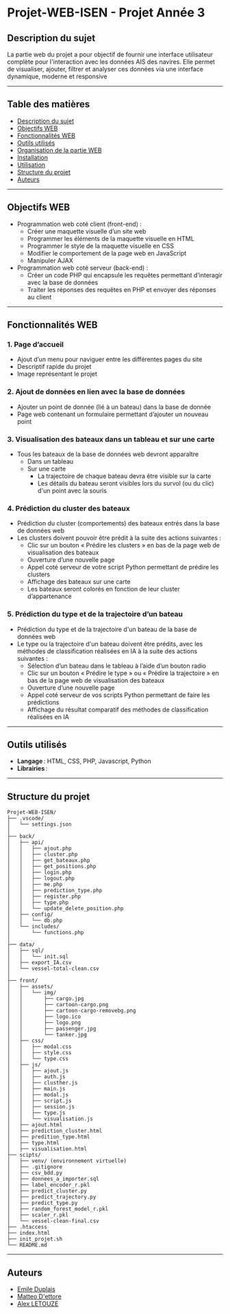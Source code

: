 # Projet-WEB-ISEN - Projet Année 3

## Description du sujet

La partie web du projet a pour objectif de fournir une interface utilisateur complète pour l'interaction avec les données AIS des navires. Elle permet de visualiser, ajouter, filtrer et analyser ces données via une interface dynamique, moderne et responsive

---

## Table des matières

- [Description du sujet](#description-du-sujet)
- [Objectifs WEB](#objectifs-ia)
- [Fonctionnalités WEB](#fonctionnalit%C3%A9s-ia)
- [Outils utilisés](#outils-utilises)
- [Organisation de la partie WEB](#organisation-de-la-partie-ia)
- [Installation](#installation)
- [Utilisation](#utilisation)
- [Structure du projet](#structure-du-projet)
- [Auteurs](#auteurs)

---

## Objectifs WEB

- Programmation web coté client (front-end) :
  - Créer une maquette visuelle d’un site web
  - Programmer les éléments de la maquette visuelle en HTML
  - Programmer le style de la maquette visuelle en CSS
  - Modifier le comportement de la page web en JavaScript
  - Manipuler AJAX
- Programmation web coté serveur (back-end) :
  - Créer un code PHP qui encapsule les requêtes permettant d’interagir avec la base de données
  - Traiter les réponses des requêtes en PHP et envoyer des réponses au client

---

## Fonctionnalités WEB

### 1. Page d’accueil
- Ajout d’un menu pour naviguer entre les différentes pages du site
- Descriptif rapide du projet
- Image représentant le projet

### 2. Ajout de données en lien avec la base de données
- Ajouter un point de donnée (lié à un bateau) dans la base de donnée
- Page web contenant un formulaire permettant d’ajouter un nouveau point

### 3. Visualisation des bateaux dans un tableau et sur une carte
- Tous les bateaux de la base de données web devront apparaître
  - Dans un tableau
  - Sur une carte
    - La trajectoire de chaque bateau devra être visible sur la carte
    - Les détails du bateau seront visibles lors du survol (ou du clic) d'un point avec la souris
 
### 4. Prédiction du cluster des bateaux
- Prédiction du cluster (comportements) des bateaux entrés dans la base de données web
- Les clusters doivent pouvoir être prédit à la suite des actions suivantes :
  - Clic sur un bouton « Prédire les clusters » en bas de la page web de visualisation des bateaux
  - Ouverture d’une nouvelle page
  - Appel coté serveur de votre script Python permettant de prédire les clusters
  - Affichage des bateaux sur une carte
  - Les bateaux seront colorés en fonction de leur cluster d’appartenance

### 5. Prédiction du type et de la trajectoire d’un bateau
- Prédiction du type et de la trajectoire d'un bateau de la base de données web
- Le type ou la trajectoire d'un bateau doivent être prédits, avec les méthodes de classification réalisées en IA à la suite des actions suivantes :
  - Sélection d’un bateau dans le tableau à l’aide d’un bouton radio
  - Clic sur un bouton « Prédire le type » ou « Prédire la trajectoire » en bas de la page web de visualisation des bateaux
  - Ouverture d’une nouvelle page
  - Appel coté serveur de vos scripts Python permettant de faire les prédictions
  - Affichage du résultat comparatif des méthodes de classification réalisées en IA

---

## Outils utilisés

- **Langage** : HTML, CSS, PHP, Javascript, Python
- **Librairies** :

---

## Structure du projet

```
Projet-WEB-ISEN/
├── .vscode/
│   └── settings.json
│
├── back/
│   ├── api/
│   │   ├── ajout.php
│   │   ├── cluster.php
│   │   ├── get_bateaux.php
│   │   ├── get_positions.php
│   │   ├── login.php
│   │   ├── logout.php
│   │   ├── me.php
│   │   ├── prediction_type.php
│   │   ├── register.php
│   │   ├── type.php
│   │   └── update_delete_position.php
│   ├── config/
│   │   └── db.php
│   └── includes/
│       └── functions.php
│
├── data/
│   ├── sql/
│   │   └── init.sql
│   ├── export_IA.csv
│   └── vessel-total-clean.csv
│
├── front/
│   ├── assets/
│   │   └── img/
│   │       ├── cargo.jpg
│   │       ├── cartoon-cargo.png
│   │       ├── cartoon-cargo-removebg.png
│   │       ├── logo.ico
│   │       ├── logo.png
│   │       ├── passenger.jpg
│   │       └── tanker.jpg
│   ├── css/
│   │   ├── modal.css
│   │   ├── style.css
│   │   └── type.css
│   ├── js/
│   │   ├── ajout.js
│   │   ├── auth.js
│   │   ├── clusther.js
│   │   ├── main.js
│   │   ├── modal.js
│   │   ├── script.js
│   │   ├── session.js
│   │   ├── type.js
│   │   └── visualisation.js
│   ├── ajout.html
│   ├── prediction_cluster.html
│   ├── predition_type.html
│   ├── type.html
│   ├── visualisation.html
├── scipts/
│   ├── venv/ (environnement virtuelle)
│   ├── .gitignore
│   ├── csv_bdd.py
│   ├── donnees_a_importer.sql
│   ├── label_encoder_r.pkl
│   ├── predict_cluster.py
│   ├── predict_trajectory.py
│   ├── predict_type.py
│   ├── random_forest_model_r.pkl
│   ├── scaler_r.pkl
│   └── vessel-clean-final.csv
├── .htaccess
├── index.html
├── init_projet.sh
└── README.md
```

---

## Auteurs

- [Emile Duplais](https://github.com/R5dM1st)
- [Matteo D'ettore](https://github.com/matteodettore)
- [Alex LETOUZE](https://github.com/Alex-LTZ)

